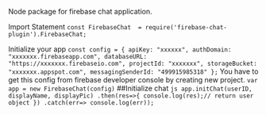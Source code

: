 Node package for firebase chat application.

Import Statement
``
const FirebaseChat  = require('firebase-chat-plugin').FirebaseChat;
``

Initialize your app
``
const config = {
  apiKey: "xxxxxx",
  authDomain: "xxxxxxx.firebaseapp.com",
  databaseURL: "https://xxxxxxx.firebaseio.com",
  projectId: "xxxxxxx",
  storageBucket: "xxxxxxx.appspot.com",
  messagingSenderId: "499915985318"
};
``
You have to get this config from firebase developer console by creating new project.
``
var app = new FirebaseChat(config)
``
##Initialize chat
``js
app.initChat(userID, displayName, displayPic)
.then(res=>{
  console.log(res);// return user object
})
.catch(err=> console.log(err));
``